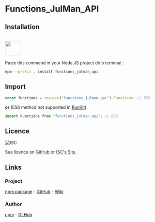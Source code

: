 # Functions_JulMan_API

## Installation
<br>
<img src="https://upload.wikimedia.org/wikipedia/commons/d/db/Npm-logo.svg" width="50">

Paste this command in your Node.JS project dir's terminal :

```bash
npm --prefix . install functions_julman_api
```

## Import
```javascript
const functions = require("functions_julman_api").Functions; // ES5
```
**or** (ES6 method not supported in [RunKit](https://runkit.com))
```javascript
import Functions from "functions_julman_api"; // ES6
```

## Licence
![ISC](https://www.isc.org/images/logo.png)

See licence on [GitHub](https://github.com/JulMan-Dev/functions_julman_api/blob/master/LICENCE) or [ISC's Site](https://isc.org/).

## Links

### Project

[npm package](https://www.npmjs.com/package/functions_julman_api) - [GitHub](https://github.com/JulMan-Dev/functions_julman_api) - [Wiki](https://github.com/JulMan-Dev/functions_julman_api/wiki)

### Author

[npm](https://www.npmjs.com/~julman) - [GitHub](https://github.com/JulMan-Dev)
